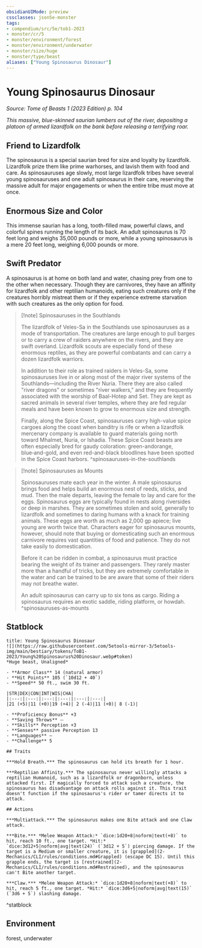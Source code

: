 ```yaml
---
obsidianUIMode: preview
cssclasses: json5e-monster
tags:
- compendium/src/5e/tob1-2023
- monster/cr/5
- monster/environment/forest
- monster/environment/underwater
- monster/size/huge
- monster/type/beast
aliases: ["Young Spinosaurus Dinosaur"]
---
```

# Young Spinosaurus Dinosaur
*Source: Tome of Beasts 1 (2023 Edition) p. 104*  

*This massive, blue-skinned saurian lumbers out of the river, depositing a platoon of armed lizardfolk on the bank before releasing a terrifying roar.*

## Friend to Lizardfolk

The spinosaurus is a special saurian bred for size and loyalty by lizardfolk. Lizardfolk prize them like prime warhorses, and lavish them with food and care. As spinosauruses age slowly, most large lizardfolk tribes have several young spinosauruses and one adult spinosaurus in their care, reserving the massive adult for major engagements or when the entire tribe must move at once.

## Enormous Size and Color

This immense saurian has a long, tooth-filled maw, powerful claws, and colorful spines running the length of its back. An adult spinosaurus is 70 feet long and weighs 35,000 pounds or more, while a young spinosaurus is a mere 20 feet long, weighing 6,000 pounds or more.

## Swift Predator

A spinosaurus is at home on both land and water, chasing prey from one to the other when necessary. Though they are carnivores, they have an affinity for lizardfolk and other reptilian humanoids, eating such creatures only if the creatures horribly mistreat them or if they experience extreme starvation with such creatures as the only option for food.

> [!note] Spinosauruses in the Southlands
> 
> The lizardfolk of Veles-Sa in the Southlands use spinosauruses as a mode of transportation. The creatures are large enough to pull barges or to carry a crew of raiders anywhere on the rivers, and they are swift overland. Lizardfolk scouts are especially fond of these enormous reptiles, as they are powerful combatants and can carry a dozen lizardfolk warriors.
> 
> In addition to their role as trained raiders in Veles-Sa, some spinosauruses live in or along most of the major river systems of the Southlands—including the River Nuria. There they are also called "river dragons" or sometimes "river walkers," and they are frequently associated with the worship of Baal-Hotep and Set. They are kept as sacred animals in several river temples, where they are fed regular meals and have been known to grow to enormous size and strength.
> 
> Finally, along the Spice Coast, spinosauruses carry high-value spice cargoes along the coast when banditry is rife or when a lizardfolk mercenary company is available to guard materials going north toward Mhalmet, Nuria, or Ishadia. These Spice Coast beasts are often especially bred for gaudy coloration: green-andorange, blue‑and-gold, and even red-and-black bloodlines have been spotted in the Spice Coast harbors.
^spinosauruses-in-the-southlands

> [!note] Spinosauruses as Mounts
> 
> Spinosauruses mate each year in the winter. A male spinosaurus brings food and helps build an enormous nest of reeds, sticks, and mud. Then the male departs, leaving the female to lay and care for the eggs. Spinosaurus eggs are typically found in nests along riversides or deep in marshes. They are sometimes stolen and sold, generally to lizardfolk and sometimes to daring humans with a knack for training animals. These eggs are worth as much as 2,000 gp apiece; live young are worth twice that. Characters eager for spinosaurus mounts, however, should note that buying or domesticating such an enormous carnivore requires vast quantities of food and patience. They do not take easily to domestication.
> 
> Before it can be ridden in combat, a spinosaurus must practice bearing the weight of its trainer and passengers. They rarely master more than a handful of tricks, but they are extremely comfortable in the water and can be trained to be are aware that some of their riders may not breathe water.
> 
> An adult spinosaurus can carry up to six tons as cargo. Riding a spinosaurus requires an exotic saddle, riding platform, or howdah.
^spinosauruses-as-mounts

## Statblock

```ad-statblock
title: Young Spinosaurus Dinosaur
![](https://raw.githubusercontent.com/5etools-mirror-3/5etools-img/main/bestiary/tokens/ToB1-2023/Young%20Spinosaurus%20Dinosaur.webp#token)
*Huge beast, Unaligned*

- **Armor Class** 14 (natural armor)
- **Hit Points** 105 (`10d12 + 40`)
- **Speed** 50 ft., swim 30 ft.

|STR|DEX|CON|INT|WIS|CHA|
|:---:|:---:|:---:|:---:|:---:|:---:|
|21 (+5)|11 (+0)|19 (+4)| 2 (-4)|11 (+0)| 8 (-1)|

- **Proficiency Bonus** +3
- **Saving Throws** ⏤
- **Skills** Perception +3
- **Senses** passive Perception 13
- **Languages** —
- **Challenge** 5

## Traits

***Hold Breath.*** The spinosaurus can hold its breath for 1 hour.

***Reptilian Affinity.*** The spinosaurus never willingly attacks a reptilian Humanoid, such as a lizardfolk or dragonborn, unless attacked first. If magically forced to attack such a creature, the spinosaurus has disadvantage on attack rolls against it. This trait doesn't function if the spinosaurus's rider or tamer directs it to attack.

## Actions

***Multiattack.*** The spinosaurus makes one Bite attack and one Claw attack.

***Bite.*** *Melee Weapon Attack:* `dice:1d20+8|noform|text(+8)` to hit, reach 10 ft., one target. *Hit:* `dice:3d12+5|noform|avg|text(24)` (`3d12 + 5`) piercing damage. If the target is a Medium or smaller creature, it is [grappled](2-Mechanics/CLI/rules/conditions.md#Grappled) (escape DC 15). Until this grapple ends, the target is [restrained](2-Mechanics/CLI/rules/conditions.md#Restrained), and the spinosaurus can't Bite another target.

***Claw.*** *Melee Weapon Attack:* `dice:1d20+8|noform|text(+8)` to hit, reach 5 ft., one target. *Hit:* `dice:3d6+5|noform|avg|text(15)` (`3d6 + 5`) slashing damage.
```
^statblock

## Environment

forest, underwater